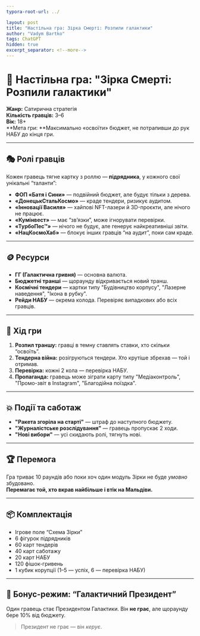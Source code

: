 ```yaml
---
typora-root-url: ../

layout: post
title: "Настільна гра: Зірка Смерті: Розпили галактики"
author: "Vadym Bartko"
tags: ChatGPT
hidden: true
excerpt_separator: <!--more-->
---
```


<!--more-->

# 🎲 Настільна гра: "Зірка Смерті: Розпили галактики"

**Жанр:** Сатирична стратегія  
**Кількість гравців:** 3–6  
**Вік:** 18+  
**Мета гри: **Максимально «освоїти» бюджет, не потрапивши до рук НАБУ до кінця гри.

---

## 🎭 Ролі гравців

Кожен гравець тягне картку з роллю — **підрядника**, у кожного свої унікальні “таланти”:

- **ФОП «Батя і Сини»** — подвійний бюджет, але будує тільки з дерева.  
- **«ДонецькСтальКосмо»** — краде тендери, ризикує аудитом.  
- **«Інновації Василя»** — хайпові NFT-лазери й 3D-проєкти, але нічого не працює.  
- **«Кумінвест»** — має “зв’язки”, може ігнорувати перевірки.  
- **«ТурбоПес™»** — нічого не будує, але генерує найкреативніші звіти.  
- **«НацКосмоХаб»** — блокує інших гравців “на аудит”, поки сам краде.

---

## 🪙 Ресурси

- **ГГ (Галактична гривня)** — основна валюта.  
- **Бюджетні транші** — щораунду відкривається новий транш.  
- **Космічні тендери** — картки типу "Будівництво корпусу", "Лазерне наведення", "Ікона в рубку".  
- **Рейди НАБУ** — окрема колода. Перевіряє випадкових або всіх гравців.

---

## 🔧 Хід гри

1. **Розпил траншу:** гравці в темну ставлять ставки, хто скільки “освоїть”.  
2. **Тендерна війна:** розігруються тендери. Хто крутіше збрехав — той і отримав.  
3. **Перевірка:** кожні 2 кола — перевірка НАБУ.  
4. **Пропаганда:** гравець може зіграти карту типу "Медіаконтроль", "Промо-звіт в Instagram", "Благодійна поїздка".

---

## 💥 Події та саботаж

- **"Ракета згоріла на старті"** — штраф до наступного бюджету.  
- **"Журналістське розслідування"** — гравець пропускає 2 ходи.  
- **"Нові вибори"** — усі скидають ролі, тягнуть нові.

---

## 🏆 Перемога

Гра триває 10 раундів або поки хоч один модуль Зірки не буде *умовно* збудовано.  
**Перемагає той, хто вкрав найбільше і втік на Мальдіви.**

---

## 📦 Комплектація

- Ігрове поле “Схема Зірки”  
- 6 фігурок підрядників  
- 60 карт тендерів  
- 40 карт саботажу  
- 20 карт НАБУ  
- 120 фішок-гривень  
- 1 кубик корупції (1–5 — успіх, 6 — перевірка НАБУ)

---

## 🎉 Бонус-режим: “Галактичний Президент”

Один гравець стає Президентом Галактики. Він **не грає**, але щораунду бере 10% від бюджету.  
> Президент не грає — він *керує*.